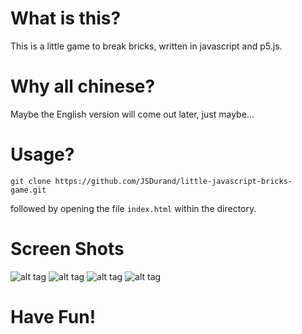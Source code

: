 # What is this?

This is a little game to break bricks, written in javascript and p5.js.

# Why all chinese?

Maybe the English version will come out later, just maybe...

# Usage?

`git clone https://github.com/JSDurand/little-javascript-bricks-game.git`

followed by opening the file `index.html` within the directory.

# Screen Shots

![alt tag](https://github.com/JSDurand/little-javascript-bricks-game/blob/master/screenshots/first.png)
![alt tag](https://github.com/JSDurand/little-javascript-bricks-game/blob/master/screenshots/second.png)
![alt tag](https://github.com/JSDurand/little-javascript-bricks-game/blob/master/screenshots/third.png)
![alt tag](https://github.com/JSDurand/little-javascript-bricks-game/blob/master/screenshots/fourth.png)

# Have Fun!
